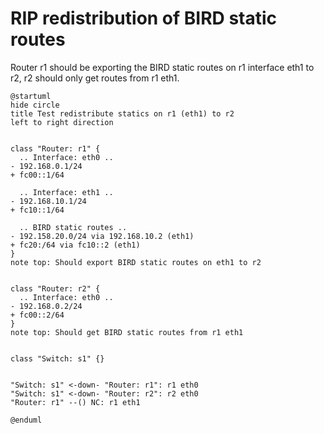 # RIP redistribution of BIRD static routes

Router r1 should be exporting the BIRD static routes on r1 interface eth1 to r2, r2 should only get routes from r1 eth1.


```plantuml
@startuml
hide circle
title Test redistribute statics on r1 (eth1) to r2
left to right direction


class "Router: r1" {
  .. Interface: eth0 ..
- 192.168.0.1/24
+ fc00::1/64

  .. Interface: eth1 ..
- 192.168.10.1/24
+ fc10::1/64

  .. BIRD static routes ..
- 192.158.20.0/24 via 192.168.10.2 (eth1)
+ fc20:/64 via fc10::2 (eth1)
}
note top: Should export BIRD static routes on eth1 to r2


class "Router: r2" {
  .. Interface: eth0 ..
- 192.168.0.2/24
+ fc00::2/64
}
note top: Should get BIRD static routes from r1 eth1


class "Switch: s1" {}


"Switch: s1" <-down- "Router: r1": r1 eth0
"Switch: s1" <-down- "Router: r2": r2 eth0
"Router: r1" --() NC: r1 eth1

@enduml
```
